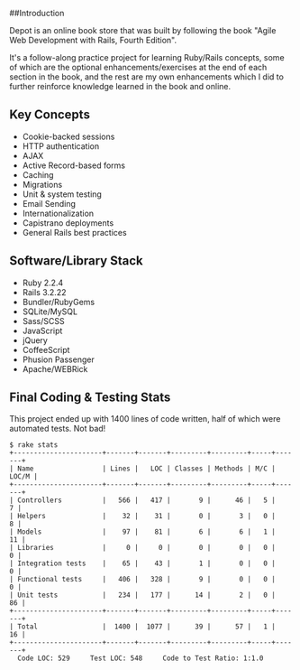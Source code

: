##Introduction

Depot is an online book store that was built by following the book "Agile Web Development with Rails, Fourth Edition". 

It's a follow-along practice project for learning Ruby/Rails concepts, some of which are the optional enhancements/exercises at the end of each section in the book, and the rest are my own enhancements which I did to further reinforce knowledge learned in the book and online.

## Key Concepts

* Cookie-backed sessions
* HTTP authentication
* AJAX
* Active Record-based forms
* Caching
* Migrations
* Unit & system testing
* Email Sending
* Internationalization
* Capistrano deployments
* General Rails best practices

## Software/Library Stack

* Ruby 2.2.4
* Rails 3.2.22
* Bundler/RubyGems
* SQLite/MySQL
* Sass/SCSS
* JavaScript
* jQuery
* CoffeeScript
* Phusion Passenger
* Apache/WEBRick

## Final Coding & Testing Stats

This project ended up with 1400 lines of code written, half of which were automated tests. Not bad!

    $ rake stats
    +----------------------+-------+-------+---------+---------+-----+-------+
    | Name                 | Lines |   LOC | Classes | Methods | M/C | LOC/M |
    +----------------------+-------+-------+---------+---------+-----+-------+
    | Controllers          |   566 |   417 |       9 |      46 |   5 |     7 |
    | Helpers              |    32 |    31 |       0 |       3 |   0 |     8 |
    | Models               |    97 |    81 |       6 |       6 |   1 |    11 |
    | Libraries            |     0 |     0 |       0 |       0 |   0 |     0 |
    | Integration tests    |    65 |    43 |       1 |       0 |   0 |     0 |
    | Functional tests     |   406 |   328 |       9 |       0 |   0 |     0 |
    | Unit tests           |   234 |   177 |      14 |       2 |   0 |    86 |
    +----------------------+-------+-------+---------+---------+-----+-------+
    | Total                |  1400 |  1077 |      39 |      57 |   1 |    16 |
    +----------------------+-------+-------+---------+---------+-----+-------+
      Code LOC: 529     Test LOC: 548     Code to Test Ratio: 1:1.0
